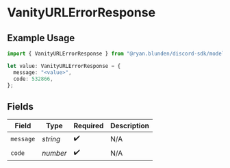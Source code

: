 # VanityURLErrorResponse

## Example Usage

```typescript
import { VanityURLErrorResponse } from "@ryan.blunden/discord-sdk/models/components";

let value: VanityURLErrorResponse = {
  message: "<value>",
  code: 532866,
};
```

## Fields

| Field              | Type               | Required           | Description        |
| ------------------ | ------------------ | ------------------ | ------------------ |
| `message`          | *string*           | :heavy_check_mark: | N/A                |
| `code`             | *number*           | :heavy_check_mark: | N/A                |